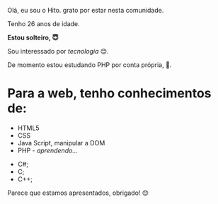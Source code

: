 <p>Olá, eu sou o Hito. grato por estar nesta comunidade.</p>
<p>Tenho 26 anos de idade.</p>
<p><b>Estou solteiro, 😇</b></p>
<p>Sou interessado por <i>tecnologia</i> 😊.</p>
<p>De momento estou estudando PHP por conta própria, 🎉.</p>

<h1>Para a web, tenho conhecimentos de:</h1>
<ul>
<li>HTML5</li>
<li>CSS</li>
<li>Java Script, manipular a DOM</li>
<li>PHP - <em>aprendendo...</em></li>
</ul>
<ul>
  <li>C#;</li>
  <li>C;</li>
  <li>C++;</li>
</ul>

<p>Parece que estamos apresentados, obrigado! 😊</p>

